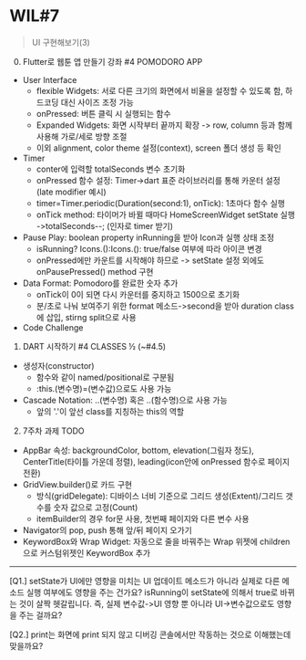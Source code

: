# WIL#7
> UI 구현해보기(3)
0. Flutter로 웹툰 앱 만들기 강좌 #4 POMODORO APP
  * User Interface
    - flexible Widgets: 서로 다른 크기의 화면에서 비율을 설정할 수 있도록 함, 하드코딩 대신 사이즈 조정 가능
    - onPressed: 버튼 클릭 시 실행되는 함수
    - Expanded Widgets: 화면 시작부터 끝까지 확장 -> row, column 등과 함께 사용해 가로/세로 방향 조절
    - 이외 alignment, color theme 설정(context), screen 폴더 생성 등 확인
  * Timer
    - conter에 입력할 totalSeconds 변수 초기화
    - onPressed 함수 설정: Timer->dart 표준 라이브러리를 통해 카운터 설정 (late modifier 예시)
    - timer=Timer.periodic(Duration(second:1), onTick): 1초마다 함수 실행
    - onTick method: 타이머가 바뀔 때마다 HomeScreenWidget setState 실행 ->totalSeconds--; (인자로 timer 받기)
  * Pause Play: boolean property inRunning을 받아 Icon과 실행 상태 조정
    - isRunning? Icons.():Icons.(): true/false 여부에 따라 아이콘 변경
    - onPressed에만 카운트를 시작해야 하므로 -> setState 설정 외에도 onPausePressed() method 구현
  * Data Format: Pomodoro를 완료한 숫자 추가
    - onTick이 0이 되면 다시 카운터를 중지하고 1500으로 초기화
    - 분/초로 나눠 보여주기 위한 format 메소드->second을 받아 duration class에 삽입, stirng split으로 사용
  * Code Challenge
1. DART 시작하기 #4 CLASSES ½ (~#4.5)
  * 생성자(constructor) 
    - 함수와 같이 named/positional로 구분됨
    - :this.(변수명)=(변수값)으로도 사용 가능
  * Cascade Notation: ..(변수명) 혹은 ..(함수명)으로 사용 가능
    - 앞의 '.'이 앞선 class를 지칭하는 this의 역할
2. 7주차 과제 TODO
  * AppBar 속성: backgroundColor, bottom, elevation(그림자 정도), CenterTitle(타이틀 가운데 정렬), leading(icon안에 onPressed 함수로 페이지 전환)
  * GridView.builder()로 카드 구현
    - 방식(gridDelegate): 디바이스 너비 기준으로 그리드 생성(Extent)/그리드 갯수를 숫자 값으로 고정(Count)
    - itemBuilder의 경우 for문 사용, 첫번째 페이지와 다른 변수 사용
  * Navigator의 pop, push 통해 앞/뒤 페이지 오가기
  * KeywordBox와 Wrap Widget: 자동으로 줄을 바꿔주는 Wrap 위젯에 children으로 커스텀위젯인 KeywordBox 추가
* * *
[Q1.] setState가 UI에만 영향을 미치는 UI 업데이트 메소드가 아니라 실제로 다른 메소드 실행 여부에도 영향을 주는 건가요? isRunning이 setState에 의해서 true로 바뀌는 것이 살짝 헷갈립니다. 즉, 실제 변수값->UI 영향 뿐 아니라 UI->변수값으로도 영향을 주는 걸까요?

[Q2.] print는 화면에 print 되지 않고 디버깅 콘솔에서만 작동하는 것으로 이해했는데 맞을까요?
